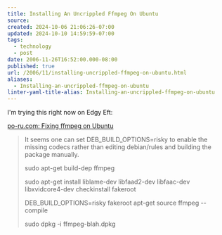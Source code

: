 ```yaml
---
title: Installing An Uncrippled Ffmpeg On Ubuntu
source: 
created: 2024-10-06 21:06:26-07:00
updated: 2024-10-10 14:59:59-07:00
tags:
  - technology
  - post
date: 2006-11-26T16:52:00.000-08:00
published: true
url: /2006/11/installing-uncrippled-ffmpeg-on-ubuntu.html
aliases:
  - Installing-an-uncrippled-ffmpeg-on-ubuntu
linter-yaml-title-alias: Installing-an-uncrippled-ffmpeg-on-ubuntu
---
```



I'm trying this right now on Edgy Eft:  
  
[po-ru.com: Fixing ffmpeg on Ubuntu](https://po-ru.com/diary/fixing-ffmpeg-on-ubuntu/)  

> It seems one can set DEB\_BUILD\_OPTIONS=risky to enable the missing codecs rather than editing debian/rules and building the package manually.  
>   
>   
>   
> sudo apt-get build-dep ffmpeg  
>   
>   
>   
> sudo apt-get install liblame-dev libfaad2-dev libfaac-dev libxvidcore4-dev checkinstall fakeroot  
>   
>   
>   
> DEB\_BUILD\_OPTIONS=risky fakeroot apt-get source ffmpeg --compile  
>   
>   
>   
> sudo dpkg -i ffmpeg-blah.dpkg